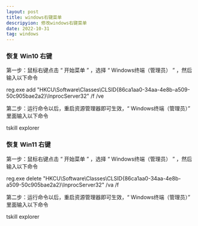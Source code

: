 ```yaml
---
layout: post
title: windows右键菜单
descripyion: 修改windows右键菜单
date: 2022-10-31 
tag: windows
---
```


### 恢复 Win10 右键

第一步：鼠标右键点击 “ 开始菜单 ” ，选择 “ Windows终端（管理员） ” ，然后输入以下命令

reg.exe add "HKCU\Software\Classes\CLSID\{86ca1aa0-34aa-4e8b-a509-50c905bae2a2}\InprocServer32" /f /ve

第二步：运行命令以后，重启资源管理器即可生效，“ Windows终端（管理员）” 里面输入以下命令

tskill explorer

### 恢复 Win11 右键

第一步：鼠标右键点击 “ 开始菜单 ” ，选择 “ Windows终端（管理员） ” ，然后输入以下命令

reg.exe delete "HKCU\Software\Classes\CLSID\{86ca1aa0-34aa-4e8b-a509-50c905bae2a2}\InprocServer32" /va /f

第二步：运行命令以后，重启资源管理器即可生效，“ Windows终端（管理员）” 里面输入以下命令

tskill explorer

